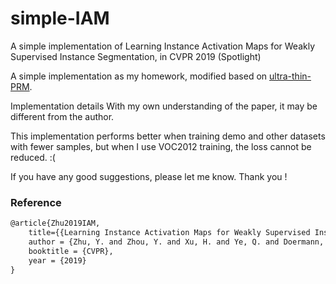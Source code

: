 # simple-IAM
A simple implementation of Learning Instance Activation Maps for Weakly Supervised Instance Segmentation, in CVPR 2019 (Spotlight)



A simple implementation as my homework, modified based on [ultra-thin-PRM](https://github.com/chuchienshu/ultra-thin-PRM).

Implementation details With my own understanding of the paper, it may be different from the author.

This implementation performs better when training demo and other datasets with fewer samples, but when I use VOC2012 training, the loss cannot be reduced. :(

If you have any good suggestions, please let me know. Thank you !



### Reference
```markdown
@article{Zhu2019IAM,
    title={{Learning Instance Activation Maps for Weakly Supervised Instance Segmentation}},
    author = {Zhu, Y. and Zhou, Y. and Xu, H. and Ye, Q. and Doermann, D. and Jiao, J.},
    booktitle = {CVPR},
    year = {2019}
}
```
